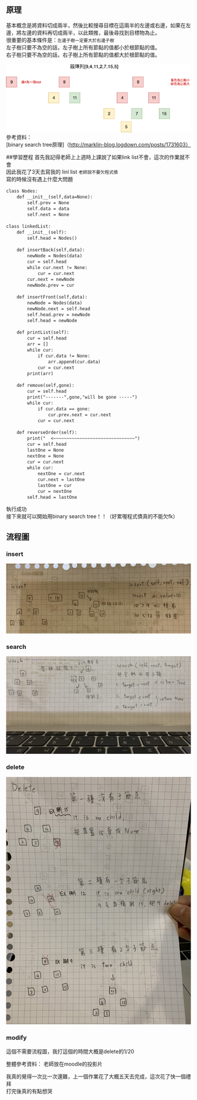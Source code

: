 ## 原理
基本概念是將資料切成兩半，然後比較搜尋目標在這兩半的左邊或右邊，如果在左邊，將左邊的資料再切成兩半，以此類推，最後尋找到目標物為止。  
很重要的基本條件是：`左邊子樹一定要大於右邊子樹`  
左子樹只要不為空的話，左子樹上所有節點的值都小於根節點的值。  
右子樹只要不為空的話，右子樹上所有節點的值都大於根節點的值。  

![](https://github.com/hsuanwen0114/sharon8811437/blob/master/binary%20search%20tree/bst%E5%8E%9F%E7%90%86.png)  
參考資料：  
[binary search tree原理]（http://marklin-blog.logdown.com/posts/1731603）

##學習歷程
首先我記得老師上上週時上課說了如果link list不會，這次的作業就不會  
因此我花了3天去寫我的 linl list `老師說不要欠程式債`  
寫的時候沒有遇上什麼大問題  
```
class Nodes:
    def __init__(self,data=None):
        self.prev = None
        self.data = data
        self.next = None

class linkedList:
    def __init__(self):
        self.head = Nodes()

    def insertBack(self,data):
        newNode = Nodes(data)
        cur = self.head
        while cur.next != None:
            cur = cur.next
        cur.next = newNode
        newNode.prev = cur

    def insertFront(self,data):   
        newNode = Nodes(data)
        newNode.next = self.head
        self.head.prev = newNode
        self.head = newNode 
        
    def printList(self):
        cur = self.head
        arr = []
        while cur: 
            if cur.data != None:
                arr.append(cur.data)
            cur = cur.next
        print(arr)

    def remove(self,gone):
        cur = self.head
        print("-------",gone,"will be gone -----")
        while cur:
            if cur.data == gone:
                cur.prev.next = cur.next    
            cur = cur.next

    def reverseOrder(self):
        print("  <~~~~~~~~~~~~~~~~~~~~~~~~~~~~~~~")
        cur = self.head
        lastOne = None
        nextOne = None
        cur = cur.next
        while cur:
            nextOne = cur.next
            cur.next = lastOne
            lastOne = cur
            cur = nextOne
        self.head = lastOne
```
執行成功   
接下來就可以開始用binary search tree！！（好累喔程式債真的不能欠fk）    


## 流程圖

### insert
![](https://github.com/hsuanwen0114/sharon8811437/blob/master/binary%20search%20tree/insert%20bst.jpg)  
### search
![](https://github.com/hsuanwen0114/sharon8811437/blob/master/binary%20search%20tree/search%20bst.jpg)  
### delete
![](https://github.com/hsuanwen0114/sharon8811437/blob/master/binary%20search%20tree/delete%20bst.jpg)  
### modify
這個不需要流程圖，我打這個的時間大概是delete的1/20   


整體參考資料： 老師放在moodle的投影片  

我真的覺得一次比一次還難，上一個作業花了大概五天去完成，這次花了快一個禮拜   
打完後真的有點想哭  
